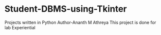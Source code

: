 # Student-DBMS-using-Tkinter
Projects written in Python
Author-Ananth M Athreya
This project is done for lab Experiential
